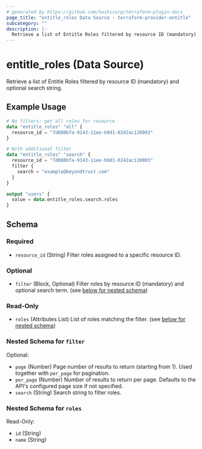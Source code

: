 ```yaml
---
# generated by https://github.com/hashicorp/terraform-plugin-docs
page_title: "entitle_roles Data Source - terraform-provider-entitle"
subcategory: ""
description: |-
  Retrieve a list of Entitle Roles filtered by resource ID (mandatory) and optional search string.
---
```


# entitle_roles (Data Source)

Retrieve a list of Entitle Roles filtered by resource ID (mandatory) and optional search string.

## Example Usage

```terraform
# No filters: get all roles for resource
data "entitle_roles" "all" {
  resource_id = "7d080bfa-9143-11ee-b9d1-0242ac120003"
}

# With additional filter
data "entitle_roles" "search" {
  resource_id = "7d080bfa-9143-11ee-b9d1-0242ac120003"
  filter {
    search = "example@beyondtrust.com"
  }
}

output "users" {
  value = data.entitle_roles.search.roles
}
```

<!-- schema generated by tfplugindocs -->
## Schema

### Required

- `resource_id` (String) Filter roles assigned to a specific resource ID.

### Optional

- `filter` (Block, Optional) Filter roles by resource ID (mandatory) and optional search term. (see [below for nested schema](#nestedblock--filter))

### Read-Only

- `roles` (Attributes List) List of roles matching the filter. (see [below for nested schema](#nestedatt--roles))

<a id="nestedblock--filter"></a>
### Nested Schema for `filter`

Optional:

- `page` (Number) Page number of results to return (starting from 1). Used together with `per_page` for pagination.
- `per_page` (Number) Number of results to return per page. Defaults to the API's configured page size if not specified.
- `search` (String) Search string to filter roles.


<a id="nestedatt--roles"></a>
### Nested Schema for `roles`

Read-Only:

- `id` (String)
- `name` (String)
